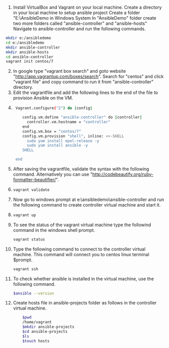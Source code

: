 1. Install VirtualBox and Vagrant on your local machine.
Create a directory in your local machine to setup ansible project
Create a folder "E:\AnsibleDemo in Windows System
In "AnsibleDemo" folder create two more folders called "ansible-controller" and "ansible-hosts"
Navigate to ansible-controller and run the following commands.
```sh
mkdir e:/ansibledemo
cd e:/ansibledemo
mkdir ansible-controller
mkdir ansible-hosts
cd ansible-controller
vagrant init centos/7
```
2. In google type "vagrant box search" and goto website "http://app.vagrantup.com/boxes/search". Search for "centos" and click "vagrant file" and copy command to run it from "ansible-controller" directory.
3. Edit the vagrantfile and add the following lines to the end of the file to provision Ansible on the VM.
4. ```sh
    Vagrant.configure("2") do |config|
   
       config.vm.define "ansible-controller" do |controller|
         controller.vm.hostname = "controller"
       end
       config.vm.box = "centos/7"
       config.vm.provision "shell", inline: <<-SHELL
         sudo yum install epel-release -y
         sudo yum install ansible -y
       SHELL
   
    end
   ```
5. After saving the vagrantfile, validate the syntax with the following command. Alternatively you can use "http://codebeautify.org/ruby-formatter-beautifier/".
6. ```sh
   vagrant validate
   ```
7. Now go to windows prompt at e:\ansibledemo\ansible-controller and run the following command to create controller virtual machine and start it.
8. ```sh
   vagrant up
   ```
9. To see the status of the vagrant virtual machine type the followind command in the windows shell prompt.
    ```sh
    vagrant status
    ```
10. Type the following command to connect to the controller virtual machine. This command will connect you to centos linux terminal $prompt.
    ```sh
    vagrant ssh
    ```
11. To check whether ansible is installed in the virtual machine, use the following command.
    ```sh
    $ansible --version
    ```
12. Create hosts file in ansible-projects folder as follows in the controller virtual machine.
    ```sh
        $pwd
        /home/vagrant
        $mkdir ansible-projects
        $cd ansible-projects
        $ls
        $touch hosts
    ```
    
    
    
